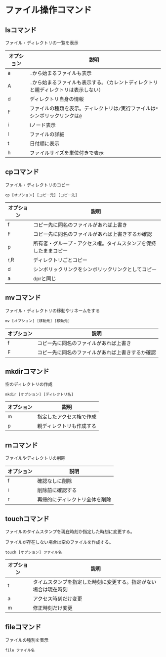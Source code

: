 # ファイル操作コマンド

## lsコマンド

ファイル・ディレクトリの一覧を表示

|オプション|説明|
|---|---|
|a|`.`から始まるファイルも表示|
|A|`.`から始まるファイルも表示する。（カレントディレクトリと親ディレクトリは表示しない）|
|d|ディレクトリ自身の情報|
|F|ファイルの種類を表示。ディレクトリは`/`実行ファイルは`*`シンボリックリンクは`@`|
|i|iノード表示|
|l|ファイルの詳細|
|t|日付順に表示|
|h|ファイルサイズを単位付きで表示|

## cpコマンド

ファイル・ディレクトリのコピー

`cp [オプション] [コピー元] [コピー先]`

|オプション|説明|
|---|---|
|f|コピー先に同名のファイルがあれば上書き|
|F|コピー先に同名のファイルがあれば上書きするか確認|
|p|所有者・グループ・アクセス権。タイムスタンプを保持したままコピー|
|r,R|ディレクトリごとコピー|
|d|シンボリックリンクをシンボリックリンクとしてコピー|
|a|dprと同じ|

## mvコマンド

ファイル・ディレクトリの移動やリネームをする

`mv [オプション] [移動元] [移動先]`

|オプション|説明|
|---|---|
|f|コピー先に同名のファイルがあれば上書き|
|F|コピー先に同名のファイルがあれば上書きするか確認|

## mkdirコマンド

空のディレクトリの作成

`mkdir [オプション] [ディレクトリ名]`

|オプション|説明|
|---|---|
|m|指定したアクセス権で作成|
|p|親ディレクトリも作成する|

## rnコマンド

ファイルやディレクトリの削除

|オプション|説明|
|---|---|
|f|確認なしに削除|
|i|削除前に確認する|
|r|再帰的にディレクトリ全体を削除|

## touchコマンド

ファイルのタイムスタンプを現在時刻か指定した時刻に変更する。

ファイルが存在しない場合は空のファイルを作成する。

`touch [オプション] ファイル名`

|オプション|説明|
|---|---|
|t|タイムスタンプを指定した時刻に変更する。指定がない場合は現在時刻|
|a|アクセス時刻だけ変更|
|m|修正時刻だけ変更|

## fileコマンド

ファイルの種別を表示

`file ファイル名`

